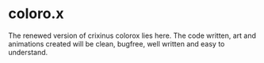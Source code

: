 # coloro.x
The renewed version of crixinus colorox lies here. The code written, art and animations created will be clean, bugfree, well written and easy to understand.
